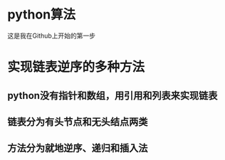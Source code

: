 # python算法
这是我在Github上开始的第一步

# 实现链表逆序的多种方法

## python没有指针和数组，用引用和列表来实现链表

## 链表分为有头节点和无头结点两类

## 方法分为就地逆序、递归和插入法
